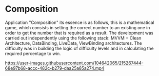 # Composition


Application "Composition" its essence is as follows, this is a mathematical game, which consists in setting the correct number to an existing one in order to get the number that is required as a result.
The development was carried out independently using the following stack: MVVM + Clean Architecture, DataBinding, LiveData, ViewBinding architectures.
The difficulty was in building the logic of difficulty levels and in calculating the required percentage to win.

https://user-images.githubusercontent.com/104642065/215267444-68e97b68-accc-482c-b279-daa25a85a274.mp4
